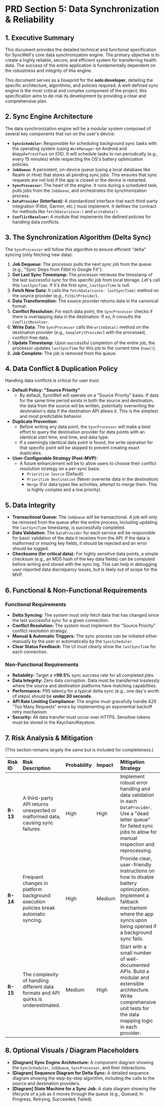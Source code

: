 # PRD Section 5: Data Synchronization & Reliability

## 1. Executive Summary

This document provides the detailed technical and functional specification for SyncWell's core data synchronization engine. The primary objective is to create a highly reliable, secure, and efficient system for transferring health data. The success of the entire application is fundamentally dependent on the robustness and integrity of this engine.

This document serves as a blueprint for the **solo developer**, detailing the specific architecture, algorithms, and policies required. A well-defined sync engine is the most critical and complex component of the project; this specification aims to de-risk its development by providing a clear and comprehensive plan.

## 2. Sync Engine Architecture

The data synchronization engine will be a modular system composed of several key components that run on the user's device:

*   **`SyncScheduler`:** Responsible for scheduling background sync tasks with the operating system (using `WorkManager` on Android and `BGAppRefreshTask` on iOS). It will schedule tasks to run periodically (e.g., every 15 minutes) while respecting the OS's battery optimization policies.
*   **`JobQueue`:** A persistent, on-device queue (using a local database like Realm or Hive) that stores all pending sync jobs. This ensures that sync requests are not lost if the app is closed or the device is restarted.
*   **`SyncProcessor`:** The heart of the engine. It runs during a scheduled task, pulls jobs from the `JobQueue`, and orchestrates the synchronization process.
*   **`DataProvider` (Interface):** A standardized interface that each third-party integration (Fitbit, Garmin, etc.) must implement. It defines the contract for methods like `fetchData(since:)` and `writeData()`.
*   **`ConflictResolver`:** A module that implements the defined policies for handling data conflicts.

## 3. The Synchronization Algorithm (Delta Sync)

The `SyncProcessor` will follow this algorithm to ensure efficient "delta" syncing (only fetching new data):

1.  **Job Dequeue:** The processor pulls the next sync job from the queue (e.g., "Sync Steps from Fitbit to Google Fit").
2.  **Get Last Sync Timestamp:** The processor retrieves the timestamp of the last successful sync for this specific job from local storage. Let's call this `lastSyncTime`. If it's the first sync, `lastSyncTime` is null.
3.  **Fetch New Data:** It calls the `fetchData(since: lastSyncTime)` method on the source provider (e.g., `FitbitProvider`).
4.  **Data Transformation:** The source provider returns data in the canonical format.
5.  **Conflict Resolution:** For each data point, the `SyncProcessor` checks if there is overlapping data in the destination. If so, it consults the `ConflictResolver`.
6.  **Write Data:** The `SyncProcessor` calls the `writeData()` method on the destination provider (e.g., `GoogleFitProvider`) with the processed, conflict-free data.
7.  **Update Timestamp:** Upon successful completion of the entire job, the processor updates `lastSyncTime` for this job to the current time (`now()`).
8.  **Job Complete:** The job is removed from the queue.

## 4. Data Conflict & Duplication Policy

Handling data conflicts is critical for user trust.

*   **Default Policy: "Source Priority"**
    *   By default, SyncWell will operate on a "Source Priority" basis. If data for the same time period exists in both the source and destination, the data from the source will be written, potentially overwriting the destination's data if the destination API allows it. This is the simplest and most predictable behavior.
*   **Duplicate Prevention:**
    *   Before writing any data point, the `SyncProcessor` will make a best effort to query the destination provider for data points with an identical start time, end time, and data type.
    *   If a seemingly identical data point is found, the write operation for that specific point will be skipped to prevent creating exact duplicates.
*   **User-Configurable Strategy (Post-MVP):**
    *   A future enhancement will be to allow users to choose their conflict resolution strategy on a per-sync basis:
        *   `Prioritize Source` (Default)
        *   `Prioritize Destination` (Never overwrite data in the destination)
        *   `Merge` (For data types like activities, attempt to merge them. This is highly complex and a low priority).

## 5. Data Integrity

*   **Transactional Queue:** The `JobQueue` will be transactional. A job will only be removed from the queue after the entire process, including updating the `lastSyncTime` timestamp, is successfully completed.
*   **Data Validation:** The `DataProvider` for each service will be responsible for basic validation of the data it receives from the API. If the data is malformed or missing key fields, it should be rejected and an error should be logged.
*   **Checksums (for critical data):** For highly sensitive data points, a simple checksum (e.g., an MD5 hash of the key data fields) can be computed before writing and stored with the sync log. This can help in debugging user-reported data discrepancy issues, but is likely out of scope for the MVP.

## 6. Functional & Non-Functional Requirements

### Functional Requirements

*   **Delta Syncing:** The system must only fetch data that has changed since the last successful sync for a given connection.
*   **Conflict Resolution:** The system must implement the "Source Priority" conflict resolution strategy.
*   **Manual & Automatic Triggers:** The sync process can be initiated either manually by the user or automatically by the `SyncScheduler`.
*   **Clear Status Feedback:** The UI must clearly show the `lastSyncTime` for each connection.

### Non-Functional Requirements

*   **Reliability:** Target a **>99.5%** sync success rate for all completed jobs.
*   **Data Integrity:** Zero data corruption. Data must be transferred losslessly where the source and destination platforms have matching capabilities.
*   **Performance:** P95 latency for a typical delta sync (e.g., one day's worth of steps) should be **under 30 seconds**.
*   **API Rate Limiting Compliance:** The engine must gracefully handle 429 "Too Many Requests" errors by implementing an exponential backoff retry mechanism.
*   **Security:** All data transfer must occur over HTTPS. Sensitive tokens must be stored in the Keychain/Keystore.

## 7. Risk Analysis & Mitigation

(This section remains largely the same but is included for completeness.)

| Risk ID | Risk Description | Probability | Impact | Mitigation Strategy |
| :--- | :--- | :--- | :--- | :--- |
| **R-13** | A third-party API returns unexpected or malformed data, causing sync failures. | High | High | Implement robust error handling and data validation in each `DataProvider`. Use a "dead letter queue" for failed sync jobs to allow for manual inspection and reprocessing. |
| **R-14**| Frequent changes in platform background execution policies break automatic syncing. | High | Medium | Provide clear, user-friendly instructions on how to disable battery optimization. Implement a fallback mechanism where the app syncs upon being opened if a background sync fails. |
| **R-15**| The complexity of handling different data formats and API quirks is underestimated. | Medium | High | Start with a small number of well-documented APIs. Build a modular and extensible architecture. Write comprehensive unit tests for the data mapping logic in each provider. |

## 8. Optional Visuals / Diagram Placeholders

*   **[Diagram] Sync Engine Architecture:** A component diagram showing the `SyncScheduler`, `JobQueue`, `SyncProcessor`, and their interactions.
*   **[Diagram] Sequence Diagram for Delta Sync:** A detailed sequence diagram showing the step-by-step algorithm, including the calls to the source and destination providers.
*   **[Diagram] State Machine for a Sync Job:** A state diagram showing the lifecycle of a job as it moves through the queue (e.g., Queued, In Progress, Retrying, Succeeded, Failed).
